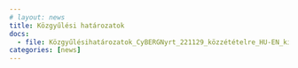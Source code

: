 ```yaml
---
# layout: news
title: Közgyűlési határozatok
docs:
  - file: Közgyűlésihatározatok_CyBERGNyrt_221129_közzétételre_HU-EN_kitöltött_clean.pdf
categories: [news]
---
```

